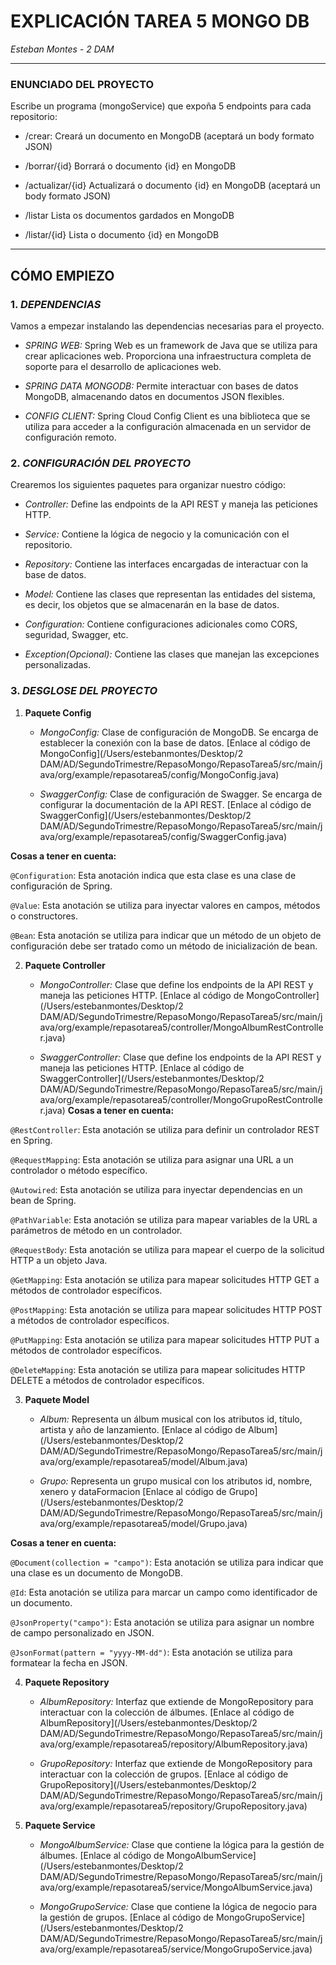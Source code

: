 # EXPLICACIÓN TAREA 5 MONGO DB

*Esteban Montes* - *2 DAM*

---

### **ENUNCIADO DEL PROYECTO**

Escribe un programa (mongoService) que expoña 5 endpoints para cada repositorio:

- /crear:
  Creará un documento en MongoDB (aceptará un body formato JSON)

- /borrar/{id}
  Borrará o documento {id} en MongoDB

- /actualizar/{id}
  Actualizará o documento {id} en MongoDB (aceptará un body formato JSON)

- /listar
  Lista os documentos gardados en MongoDB

- /listar/{id}
  Lista o documento {id} en MongoDB

---

## **CÓMO EMPIEZO**

### 1. ***DEPENDENCIAS***

Vamos a empezar instalando las dependencias necesarias para el proyecto.

- *SPRING WEB:* Spring Web es un framework de Java que se utiliza para crear aplicaciones web. Proporciona una
  infraestructura completa de soporte para el desarrollo de aplicaciones web.


- *SPRING DATA MONGODB:* Permite interactuar con bases de datos MongoDB, almacenando datos en documentos JSON flexibles.


- *CONFIG CLIENT:* Spring Cloud Config Client es una biblioteca que se utiliza para acceder a la configuración
  almacenada en un servidor de configuración remoto.

### 2. ***CONFIGURACIÓN DEL PROYECTO***

Crearemos los siguientes paquetes para organizar nuestro código:

- *Controller:* Define las endpoints de la API REST y maneja las peticiones HTTP.

- *Service:* Contiene la lógica de negocio y la comunicación con el repositorio.

- *Repository:* Contiene las interfaces encargadas de interactuar con la base de datos.

- *Model:* Contiene las clases que representan las entidades del sistema, es decir, los objetos que se almacenarán en la
  base de datos.

- *Configuration:* Contiene configuraciones adicionales como CORS, seguridad, Swagger, etc.

- *Exception(Opcional):* Contiene las clases que manejan las excepciones personalizadas.

### 3. ***DESGLOSE DEL PROYECTO***

1. **Paquete Config**
    - *MongoConfig:* Clase de configuración de MongoDB. Se encarga de establecer la conexión con la base de datos.
        [Enlace al código de MongoConfig](/Users/estebanmontes/Desktop/2 DAM/AD/SegundoTrimestre/RepasoMongo/RepasoTarea5/src/main/java/org/example/repasotarea5/config/MongoConfig.java)
   
    - *SwaggerConfig:* Clase de configuración de Swagger. Se encarga de configurar la documentación de la API REST.
        [Enlace al código de SwaggerConfig](/Users/estebanmontes/Desktop/2 DAM/AD/SegundoTrimestre/RepasoMongo/RepasoTarea5/src/main/java/org/example/repasotarea5/config/SwaggerConfig.java)

**Cosas a tener en cuenta:**

```@Configuration```: Esta anotación indica que esta clase es una clase de configuración de Spring.

```@Value```: Esta anotación se utiliza para inyectar valores en campos, métodos o constructores.

```@Bean```: Esta anotación se utiliza para indicar que un método de un objeto de configuración debe ser tratado como un
método de inicialización de bean.

2. **Paquete Controller**
    - *MongoController:* Clase que define los endpoints de la API REST y maneja las peticiones HTTP.
        [Enlace al código de MongoController](/Users/estebanmontes/Desktop/2 DAM/AD/SegundoTrimestre/RepasoMongo/RepasoTarea5/src/main/java/org/example/repasotarea5/controller/MongoAlbumRestController.java)
   
    - *SwaggerController:* Clase que define los endpoints de la API REST y maneja las peticiones HTTP.
        [Enlace al código de SwaggerController](/Users/estebanmontes/Desktop/2 DAM/AD/SegundoTrimestre/RepasoMongo/RepasoTarea5/src/main/java/org/example/repasotarea5/controller/MongoGrupoRestController.java)
**Cosas a tener en cuenta:**

```@RestController```: Esta anotación se utiliza para definir un controlador REST en Spring.

```@RequestMapping```: Esta anotación se utiliza para asignar una URL a un controlador o método específico.

```@Autowired```: Esta anotación se utiliza para inyectar dependencias en un bean de Spring.

```@PathVariable```: Esta anotación se utiliza para mapear variables de la URL a parámetros de método en un controlador.

```@RequestBody```: Esta anotación se utiliza para mapear el cuerpo de la solicitud HTTP a un objeto Java.

```@GetMapping```: Esta anotación se utiliza para mapear solicitudes HTTP GET a métodos de controlador específicos.

```@PostMapping```: Esta anotación se utiliza para mapear solicitudes HTTP POST a métodos de controlador específicos.

```@PutMapping```: Esta anotación se utiliza para mapear solicitudes HTTP PUT a métodos de controlador específicos.

```@DeleteMapping```: Esta anotación se utiliza para mapear solicitudes HTTP DELETE a métodos de controlador específicos.

3. **Paquete Model**
    - *Album:* Representa un álbum musical con los atributos id, título, artista y año de lanzamiento.
        [Enlace al código de Album](/Users/estebanmontes/Desktop/2 DAM/AD/SegundoTrimestre/RepasoMongo/RepasoTarea5/src/main/java/org/example/repasotarea5/model/Album.java)
   
    - *Grupo:* Representa un grupo musical con los atributos id, nombre, xenero y dataFormacion
        [Enlace al código de Grupo](/Users/estebanmontes/Desktop/2 DAM/AD/SegundoTrimestre/RepasoMongo/RepasoTarea5/src/main/java/org/example/repasotarea5/model/Grupo.java)

**Cosas a tener en cuenta:**

```@Document(collection = "campo")```: Esta anotación se utiliza para indicar que una clase es un documento de MongoDB.

```@Id```: Esta anotación se utiliza para marcar un campo como identificador de un documento.

```@JsonProperty("campo")```: Esta anotación se utiliza para asignar un nombre de campo personalizado en JSON.

```@JsonFormat(pattern = "yyyy-MM-dd")```: Esta anotación se utiliza para formatear la fecha en JSON.

4. **Paquete Repository**
    - *AlbumRepository:* Interfaz que extiende de MongoRepository para interactuar con la colección de álbumes.
        [Enlace al código de AlbumRepository](/Users/estebanmontes/Desktop/2 DAM/AD/SegundoTrimestre/RepasoMongo/RepasoTarea5/src/main/java/org/example/repasotarea5/repository/AlbumRepository.java)
   
    - *GrupoRepository:* Interfaz que extiende de MongoRepository para interactuar con la colección de grupos.
        [Enlace al código de GrupoRepository](/Users/estebanmontes/Desktop/2 DAM/AD/SegundoTrimestre/RepasoMongo/RepasoTarea5/src/main/java/org/example/repasotarea5/repository/GrupoRepository.java)


5. **Paquete Service**
    - *MongoAlbumService:* Clase que contiene la lógica para la gestión de álbumes.
        [Enlace al código de MongoAlbumService](/Users/estebanmontes/Desktop/2 DAM/AD/SegundoTrimestre/RepasoMongo/RepasoTarea5/src/main/java/org/example/repasotarea5/service/MongoAlbumService.java)
   
    - *MongoGrupoService:* Clase que contiene la lógica de negocio para la gestión de grupos.
        [Enlace al código de MongoGrupoService](/Users/estebanmontes/Desktop/2 DAM/AD/SegundoTrimestre/RepasoMongo/RepasoTarea5/src/main/java/org/example/repasotarea5/service/MongoGrupoService.java)